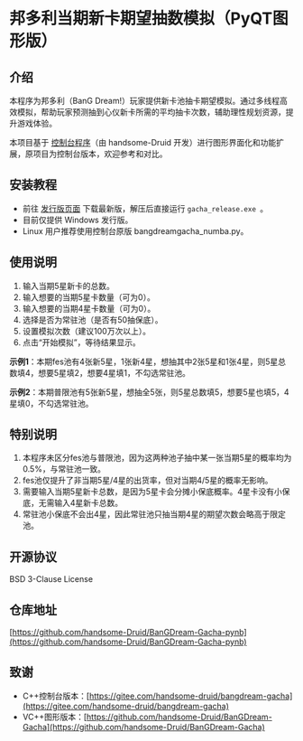 # 邦多利当期新卡期望抽数模拟（PyQT图形版）

## 介绍

本程序为邦多利（BanG Dream!）玩家提供新卡池抽卡期望模拟。通过多线程高效模拟，帮助玩家预测抽到心仪新卡所需的平均抽卡次数，辅助理性规划资源，提升游戏体验。

本项目基于 [控制台程序](https://gitee.com/handsome-druid/bangdream-gacha)（由 handsome-Druid 开发）进行图形界面化和功能扩展，原项目为控制台版本，欢迎参考和对比。

## 安装教程

- 前往 [发行版页面](https://github.com/handsome-Druid/BanGDream-Gacha-pynb/releases) 下载最新版，解压后直接运行 `gacha_release.exe
`。
- 目前仅提供 Windows 发行版。
- Linux 用户推荐使用控制台原版 bangdreamgacha_numba.py。

## 使用说明

1. 输入当期5星新卡的总数。
2. 输入想要的当期5星卡数量（可为0）。
3. 输入想要的当期4星卡数量（可为0）。
4. 选择是否为常驻池（是否有50抽保底）。
5. 设置模拟次数（建议100万次以上）。
6. 点击“开始模拟”，等待结果显示。

**示例1**：本期fes池有4张新5星，1张新4星，想抽其中2张5星和1张4星，则5星总数填4，想要5星填2，想要4星填1，不勾选常驻池。

**示例2**：本期普限池有5张新5星，想抽全5张，则5星总数填5，想要5星也填5，4星填0，不勾选常驻池。

## 特别说明

1. 本程序未区分fes池与普限池，因为这两种池子抽中某一张当期5星的概率均为0.5%，与常驻池一致。
2. fes池仅提升了非当期5星/4星的出货率，但对当期4/5星的概率无影响。
3. 需要输入当期5星新卡总数，是因为5星卡会分摊小保底概率。4星卡没有小保底，无需输入4星新卡总数。
4. 常驻池小保底不会出4星，因此常驻池只抽当期4星的期望次数会略高于限定池。

## 开源协议

BSD 3-Clause License

## 仓库地址

[https://github.com/handsome-Druid/BanGDream-Gacha-pynb](https://github.com/handsome-Druid/BanGDream-Gacha-pynb) 

## 致谢

- C++控制台版本：[https://gitee.com/handsome-druid/bangdream-gacha](https://gitee.com/handsome-druid/bangdream-gacha)
- VC++图形版本：[https://github.com/handsome-Druid/BanGDream-Gacha](https://github.com/handsome-Druid/BanGDream-Gacha)
